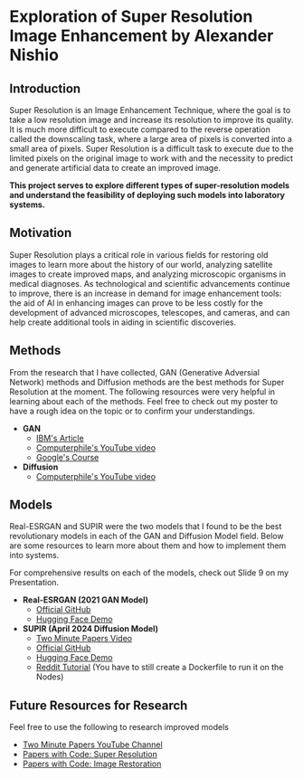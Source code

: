 # Exploration of Super Resolution Image Enhancement by Alexander Nishio

## Introduction
Super Resolution is an Image Enhancement Technique, where the goal is to take a low resolution image and increase its resolution to improve its quality. It is much more difficult to execute compared to the reverse operation called the downscaling task, where a large area of pixels is converted into a small area of pixels. Super Resolution is a difficult task to execute due to the limited pixels on the original image to work with and the necessity to predict and generate artificial data to create an improved image. 

**This project serves to explore different types of super-resolution models and understand the feasibility of deploying such models into laboratory systems.**

## Motivation
Super Resolution plays a critical role in various fields for restoring old images to learn more about the history of our world, analyzing satellite images to create improved maps, and analyzing microscopic organisms in medical diagnoses. As technological and scientific advancements continue to improve, there is an increase in demand for image enhancement tools: the aid of AI in enhancing images can prove to be less costly for the development of advanced microscopes, telescopes, and cameras, and can help create additional tools in aiding in scientific discoveries.

## Methods
From the research that I have collected, GAN (Generative Adversial Network) methods and Diffusion methods are the best methods for Super Resolution at the moment. The following resources were very helpful in learning about each of the methods. Feel free to check out my poster to have a rough idea on the topic or to confirm your understandings.
- **GAN**
  - [IBM's Article](https://developer.ibm.com/articles/generative-adversarial-networks-explained/#introduction-to-gans0)
  - [Computerphile's YouTube video](https://www.youtube.com/watch?v=Sw9r8CL98N0)
  - [Google's Course](https://developers.google.com/machine-learning/gan)
- **Diffusion**
  - [Computerphile's YouTube video](https://www.youtube.com/watch?v=1CIpzeNxIhU)

## Models
Real-ESRGAN and SUPIR were the two models that I found to be the best revolutionary models in each of the GAN and Diffusion Model field. Below are some resources to learn more about them and how to implement them into systems.

For comprehensive results on each of the models, check out Slide 9 on my Presentation.

- **Real-ESRGAN (2021 GAN Model)**
  - [Official GitHub](https://github.com/xinntao/Real-ESRGAN?tab=readme-ov-file#-updates)
  - [Hugging Face Demo](https://huggingface.co/spaces/akhaliq/Real-ESRGAN)
- **SUPIR (April 2024 Diffusion Model)**
  - [Two Minute Papers Video](https://www.youtube.com/watch?v=POJ1w8H8OjY)
  - [Official GitHub](https://github.com/Fanghua-Yu/SUPIR)
  - [Hugging Face Demo](https://huggingface.co/spaces/Fabrice-TIERCELIN/SUPIR)
  - [Reddit Tutorial](https://www.reddit.com/r/StableDiffusion/comments/1b37h5z/supir_super_resolution_tutorial_to_run_it_locally/) (You have to still create a Dockerfile to run it on the Nodes)

## Future Resources for Research
Feel free to use the following to research improved models
 - [Two Minute Papers YouTube Channel](https://www.youtube.com/@TwoMinutePapers)
 - [Papers with Code: Super Resolution](https://paperswithcode.com/task/super-resolution/latest)
 - [Papers with Code: Image Restoration](https://paperswithcode.com/task/image-restoration/latest)
